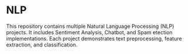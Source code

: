 # NLP
This repository contains multiple Natural Language Processing (NLP) projects. It includes Sentiment Analysis, Chatbot, and Spam etection implementations. Each project demonstrates text preprocessing, feature extraction, and classification.
